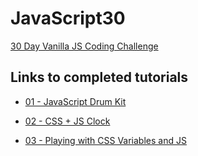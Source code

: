 # JavaScript30
[30 Day Vanilla JS Coding Challenge](https://javascript30.com/)

## Links to completed tutorials

* [01 - JavaScript Drum Kit](https://anton-paskanny.github.io/JavaScript30/01%20-%20JavaScript%20Drum%20Kit/)

* [02 - CSS + JS Clock](https://anton-paskanny.github.io/JavaScript30/02%20-%20CSS%20+%20JS%20Clock/)

* [03 - Playing with CSS Variables and JS](https://anton-paskanny.github.io/JavaScript30/03%20-%20Playing%20with%20CSS%20Variables%20and%20JS/)
